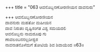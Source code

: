 +++
title = "063 ಆವನೊಬ್ಬನಣೋರಣೀಯನ ದಾವನುರು"

+++
ಆವನೊಬ್ಬನಣೋರಣೀಯನ  
ದಾವನುರು ಮಹತೋ ಮಹೀಯನ  
ದಾವ ನಿರುತಂ ದೃಷ್ಟಿಸಂಗತ ವಿಶ್ವ ಸಮಯದಲಿ   
ಆವನೊಬ್ಬನು ನಾಮರೂಪು ಗು  
ಣಾವಲಂಬನನಲ್ಲದೀಶ್ವರ  
ನಾವನಾತನೊಳೆಮಗೆ ತೋಟಿಯೆ ಶಿವ ಶಿವಾಯೆಂದ      ॥63॥